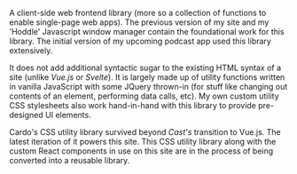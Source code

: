 A client-side web frontend library (more so a collection of functions to enable single-page web apps). The previous version of my site and my 'Hoddle' Javascript window manager contain the foundational work for this library. The initial version of my upcoming podcast app used this library extensively.

It does not add additional syntactic sugar to the existing HTML syntax of a site (unlike _Vue.js_ or _Svelte_). It is largely made up of utility functions written in vanilla JavaScript with some JQuery thrown-in (for stuff like changing out contents of an element, performing data calls, etc). My own custom utility CSS stylesheets also work hand-in-hand with this library to provide pre-designed UI elements.

Cardo's CSS utility library survived beyond _Cast's_ transition to Vue.js. The latest iteration of it powers this site. This CSS utility library along with the custom React components in use on this site are in the process of being converted into a reusable library.
